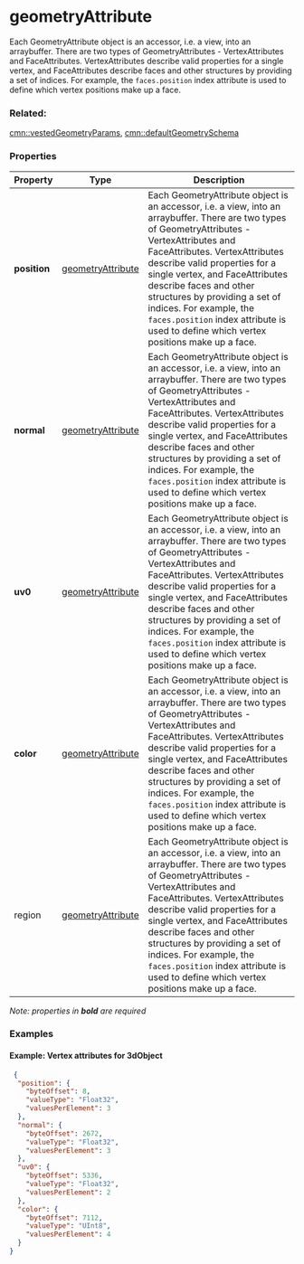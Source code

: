 # geometryAttribute

Each GeometryAttribute object is an accessor, i.e. a view, into an arraybuffer. There are two types of GeometryAttributes - VertexAttributes and FaceAttributes. VertexAttributes describe valid properties for a single vertex, and FaceAttributes describe faces and other structures by providing a set of indices. For example, the <code>faces.position</code> index attribute is used to define which vertex positions make up a face.

### Related:

[cmn::vestedGeometryParams](vestedGeometryParams.cmn.md), [cmn::defaultGeometrySchema](defaultGeometrySchema.cmn.md)
### Properties

| Property | Type | Description |
| --- | --- | --- |
| **position** | [geometryAttribute](geometryAttribute.cmn.md) | Each GeometryAttribute object is an accessor, i.e. a view, into an arraybuffer. There are two types of GeometryAttributes - VertexAttributes and FaceAttributes. VertexAttributes describe valid properties for a single vertex, and FaceAttributes describe faces and other structures by providing a set of indices. For example, the <code>faces.position</code> index attribute is used to define which vertex positions make up a face. |
| **normal** | [geometryAttribute](geometryAttribute.cmn.md) | Each GeometryAttribute object is an accessor, i.e. a view, into an arraybuffer. There are two types of GeometryAttributes - VertexAttributes and FaceAttributes. VertexAttributes describe valid properties for a single vertex, and FaceAttributes describe faces and other structures by providing a set of indices. For example, the <code>faces.position</code> index attribute is used to define which vertex positions make up a face. |
| **uv0** | [geometryAttribute](geometryAttribute.cmn.md) | Each GeometryAttribute object is an accessor, i.e. a view, into an arraybuffer. There are two types of GeometryAttributes - VertexAttributes and FaceAttributes. VertexAttributes describe valid properties for a single vertex, and FaceAttributes describe faces and other structures by providing a set of indices. For example, the <code>faces.position</code> index attribute is used to define which vertex positions make up a face. |
| **color** | [geometryAttribute](geometryAttribute.cmn.md) | Each GeometryAttribute object is an accessor, i.e. a view, into an arraybuffer. There are two types of GeometryAttributes - VertexAttributes and FaceAttributes. VertexAttributes describe valid properties for a single vertex, and FaceAttributes describe faces and other structures by providing a set of indices. For example, the <code>faces.position</code> index attribute is used to define which vertex positions make up a face. |
| region | [geometryAttribute](geometryAttribute.cmn.md) | Each GeometryAttribute object is an accessor, i.e. a view, into an arraybuffer. There are two types of GeometryAttributes - VertexAttributes and FaceAttributes. VertexAttributes describe valid properties for a single vertex, and FaceAttributes describe faces and other structures by providing a set of indices. For example, the <code>faces.position</code> index attribute is used to define which vertex positions make up a face. |

*Note: properties in **bold** are required*

### Examples 

#### Example: Vertex attributes for 3dObject 

```json
 {
  "position": {
    "byteOffset": 8,
    "valueType": "Float32",
    "valuesPerElement": 3
  },
  "normal": {
    "byteOffset": 2672,
    "valueType": "Float32",
    "valuesPerElement": 3
  },
  "uv0": {
    "byteOffset": 5336,
    "valueType": "Float32",
    "valuesPerElement": 2
  },
  "color": {
    "byteOffset": 7112,
    "valueType": "UInt8",
    "valuesPerElement": 4
  }
} 
```

